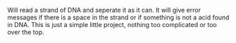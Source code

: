Will read a strand of DNA and seperate it as it can. It will give error messages if there is a space in the strand or if something is not a acid found in DNA.
 
This is just a simple little project, nothing too complicated or too over the top.
